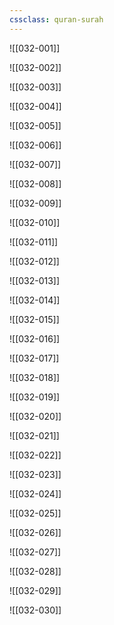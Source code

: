 ```yaml
---
cssclass: quran-surah
---
```


![[032-001]]

![[032-002]]

![[032-003]]

![[032-004]]

![[032-005]]

![[032-006]]

![[032-007]]

![[032-008]]

![[032-009]]

![[032-010]]

![[032-011]]

![[032-012]]

![[032-013]]

![[032-014]]

![[032-015]]

![[032-016]]

![[032-017]]

![[032-018]]

![[032-019]]

![[032-020]]

![[032-021]]

![[032-022]]

![[032-023]]

![[032-024]]

![[032-025]]

![[032-026]]

![[032-027]]

![[032-028]]

![[032-029]]

![[032-030]]

